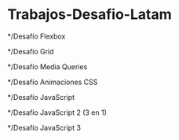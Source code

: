 # Trabajos-Desafio-Latam

*/Desafío Flexbox

*/Desafío Grid

*/Desafío Media Queries

*/Desafío Animaciones CSS

*/Desafío JavaScript

*/Desafío JavaScript 2 (3 en 1)

*/Desafío JavaScript 3